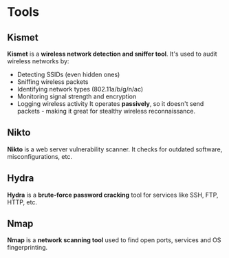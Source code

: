 # Tools

## Kismet
**Kismet** is a **wireless network detection and sniffer tool**. It's used to audit wireless networks by:
 - Detecting SSIDs (even hidden ones)
 - Sniffing wireless packets
 - Identifying network types (802.11a/b/g/n/ac)
 - Monitoring signal strength and encryption
 - Logging wireless activity
It operates **passively**, so it doesn't send packets - making it great for stealthy wireless reconnaissance.

## Nikto
**Nikto** is a web server vulnerability scanner. It checks for outdated software, misconfigurations, etc.

## Hydra
**Hydra** is a **brute-force password cracking** tool for services like SSH, FTP, HTTP, etc.

## Nmap
**Nmap** is a **network scanning tool** used to find open ports, services and OS fingerprinting.
